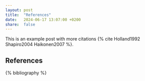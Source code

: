 ```yaml
---
layout: post
title:  "References"
date:   2024-06-17 13:07:00 +0200
share:  false
---
```


This is an example post with more citations {% cite Holland1992 Shapiro2004 Haikonen2007 %}.

## References

{% bibliography %}